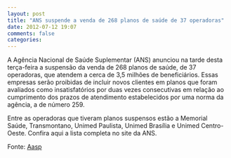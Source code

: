 ```yaml
---
layout: post
title: "ANS suspende a venda de 268 planos de saúde de 37 operadoras"
date: 2012-07-12 19:07
comments: false
categories:
---
```

A Agência Nacional de Saúde Suplementar (ANS) anunciou na tarde desta terça-feira a suspensão da venda de 268 planos de saúde, de 37 operadoras, que atendem a cerca de 3,5 milhões de beneficiários. Essas empresas serão proibidas de incluir novos clientes em planos que foram avaliados como insatisfatórios por duas vezes consecutivas em relação ao cumprimento dos prazos de atendimento estabelecidos por uma norma da agência, a de número 259.

Entre as operadoras que tiveram planos suspensos estão a Memorial Saúde, Transmontano, Unimed Paulista, Unimed Brasília e Unimed Centro-Oeste. Confira aqui a lista completa no site da ANS.

Fonte: [Aasp](http://www.aasp.org.br/aasp/imprensa/clipping/cli_noticia.asp?idnot=12463)
